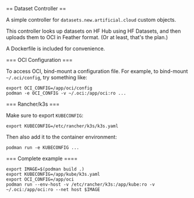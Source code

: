 == Dataset Controller ==

A simple controller for `datasets.new.artificial.cloud` custom objects.

This controller looks up datasets on HF Hub using HF Datasets, and then uploads
them to OCI in Feather format. (Or at least, that's the plan.)

A Dockerfile is included for convenience.

=== OCI Configuration ===

To access OCI, bind-mount a configuration file. For example, to bind-mount
`~/.oci/config`, try something like:

    export OCI_CONFIG=/app/oci/config
    podman -e OCI_CONFIG -v ~/.oci:/app/oci:ro ...

=== Rancher/k3s ===

Make sure to export `KUBECONFIG`:

    export KUBECONFIG=/etc/rancher/k3s/k3s.yaml

Then also add it to the container environment:

    podman run -e KUBECONFIG ...

=== Complete example ====

    export IMAGE=$(podman build .)
    export KUBECONFIG=/app/kube/k3s.yaml
    export OCI_CONFIG=/app/oci
    podman run --env-host -v /etc/rancher/k3s:/app/kube:ro -v ~/.oci:/app/oci:ro --net host $IMAGE
